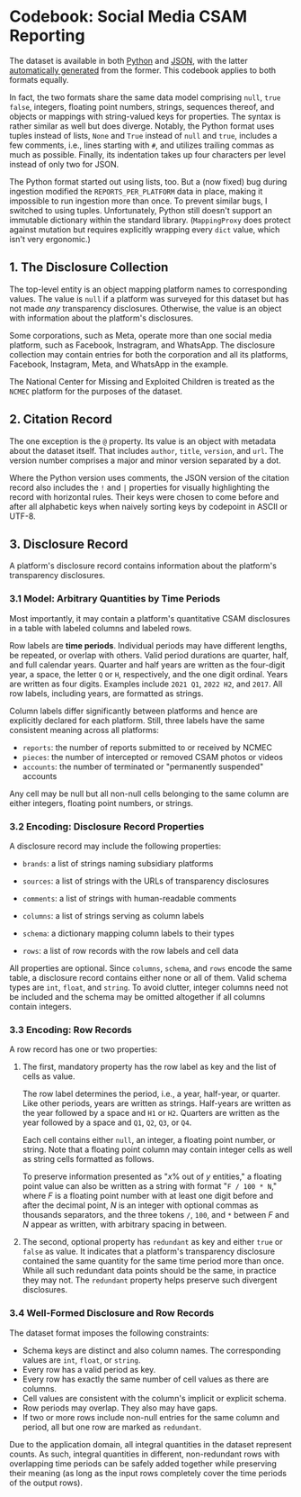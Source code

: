 # Codebook: Social Media CSAM Reporting

The dataset is available in both [Python](intransparent/by_platform/data.py) and
[JSON](data/csam-reports-per-platform.json), with the latter [automatically
generated](intransparent/by_platform/export.py) from the former. This codebook
applies to both formats equally.

In fact, the two formats share the same data model comprising `null`, `true`
`false`, integers, floating point numbers, strings, sequences thereof, and
objects or mappings with string-valued keys for properties. The syntax is rather
similar as well but does diverge. Notably, the Python format uses tuples instead
of lists, `None` and `True` instead of `null` and `true`, includes a few
comments, i.e., lines starting with `#`, and utilizes trailing commas as much as
possible. Finally, its indentation takes up four characters per level instead of
only two for JSON.

The Python format started out using lists, too. But a (now fixed) bug during
ingestion modified the `REPORTS_PER_PLATFORM` data in place, making it
impossible to run ingestion more than once. To prevent similar bugs, I switched
to using tuples. Unfortunately, Python still doesn't support an immutable
dictionary within the standard library. (`MappingProxy` does protect against
mutation but requires explicitly wrapping every `dict` value, which isn't very
ergonomic.)


## 1. The Disclosure Collection

The top-level entity is an object mapping platform names to corresponding
values. The value is `null` if a platform was surveyed for this dataset but has
not made *any* transparency disclosures. Otherwise, the value is an object with
information about the platform's disclosures.

Some corporations, such as Meta, operate more than one social media platform,
such as Facebook, Instragram, and WhatsApp. The disclosure collection may
contain entries for both the corporation and all its platforms, Facebook,
Instagram, Meta, and WhatsApp in the example.

The National Center for Missing and Exploited Children is treated as the `NCMEC`
platform for the purposes of the dataset.


## 2. Citation Record

The one exception is the `@` property. Its value is an object with metadata
about the dataset itself. That includes `author`, `title`, `version`, and `url`.
The version number comprises a major and minor version separated by a dot.

Where the Python version uses comments, the JSON version of the citation record
also includes the `!` and `|` properties for visually highlighting the record
with horizontal rules. Their keys were chosen to come before and after all
alphabetic keys when naively sorting keys by codepoint in ASCII or UTF-8.


## 3. Disclosure Record

A platform's disclosure record contains information about the platform's
transparency disclosures.


### 3.1 Model: Arbitrary Quantities by Time Periods

Most importantly, it may contain a platform's quantitative CSAM disclosures in a
table with labeled columns and labeled rows.

Row labels are **time periods**. Individual periods may have different lengths,
be repeated, or overlap with others. Valid period durations are quarter, half,
and full calendar years. Quarter and half years are written as the four-digit
year, a space, the letter `Q` or `H`, respectively, and the one digit ordinal.
Years are written as four digits. Examples include `2021 Q1`, `2022 H2`, and
`2017`. All row labels, including years, are formatted as strings.

Column labels differ significantly between platforms and hence are explicitly
declared for each platform. Still, three labels have the same consistent meaning
across all platforms:

  * `reports`: the number of reports submitted to or received by NCMEC
  * `pieces`: the number of intercepted or removed CSAM photos or videos
  * `accounts`: the number of terminated or "permanently suspended" accounts

Any cell may be null but all non-null cells belonging to the same column are
either integers, floating point numbers, or strings.


### 3.2 Encoding: Disclosure Record Properties

A disclosure record may include the following properties:

  * `brands`: a list of strings naming subsidiary platforms
  * `sources`: a list of strings with the URLs of transparency disclosures
  * `comments`: a list of strings with human-readable comments

  * `columns`: a list of strings serving as column labels
  * `schema`: a dictionary mapping column labels to their types
  * `rows`: a list of row records with the row labels and cell data

All properties are optional. Since `columns`, `schema`, and `rows` encode the
same table, a disclosure record contains either none or all of them. Valid
schema types are `int`, `float`, and `string`. To avoid clutter, integer columns
need not be included and the schema may be omitted altogether if all columns
contain integers.


### 3.3 Encoding: Row Records

A row record has one or two properties:

 1. The first, mandatory property has the row label as key and the list of cells
    as value.

    The row label determines the period, i.e., a year, half-year, or quarter.
    Like other periods, years are written as strings. Half-years are written as
    the year followed by a space and `H1` or `H2`. Quarters are written as the
    year followed by a space and `Q1`, `Q2`, `Q3`, or `Q4`.

    Each cell contains either `null`, an integer, a floating point number, or
    string. Note that a floating point column may contain integer cells as well
    as string cells formatted as follows.

    To preserve information presented as "*x*% out of *y* entities," a floating
    point value can also be written as a string with format "`F / 100 * N`,"
    where _F_ is a floating point number with at least one digit before and
    after the decimal point, _N_ is an integer with optional commas as thousands
    separators, and the three tokens `/`, `100`, and `*` between _F_ and _N_
    appear as written, with arbitrary spacing in between.

 2. The second, optional property has `redundant` as key and either `true` or
    `false` as value. It indicates that a platform's transparency disclosure
    contained the same quantity for the same time period more than once. While
    all such redundant data points should be the same, in practice they may not.
    The `redundant` property helps preserve such divergent disclosures.


### 3.4 Well-Formed Disclosure and Row Records

The dataset format imposes the following constraints:

  * Schema keys are distinct and also column names. The corresponding values are
    `int`, `float`, or `string`.
  * Every row has a valid period as key.
  * Every row has exactly the same number of cell values as there are columns.
  * Cell values are consistent with the column's implicit or explicit schema.
  * Row periods may overlap. They also may have gaps.
  * If two or more rows include non-null entries for the same column and period,
    all but one row are marked as `redundant`.

Due to the application domain, all integral quantities in the dataset represent
counts. As such, integral quantities in different, non-redundant rows with
overlapping time periods can be safely added together while preserving their
meaning (as long as the input rows completely cover the time periods of the
output rows).
